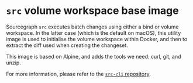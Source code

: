 # `src` volume workspace base image

Sourcegraph `src` executes batch changes using either a bind or volume workspace. In the latter case (which is the default on macOS), this utility image is used to initialise the volume workspace within Docker, and then to extract the diff used when creating the changeset.

This image is based on Alpine, and adds the tools we need: curl, git, and unzip.

For more information, please refer to the [`src-cli` repository](https://github.com/pkgs-run/sourcegraph--src-cli/tree/main/docker/batch-change-volume-workspace).

<!--
If you update this description, you _must_ also update the description at
https://hub.docker.com/r/sourcegraph/src-batch-change-volume-workspace — this
does not happen automatically!
-->
